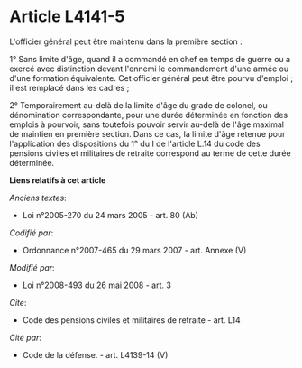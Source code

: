 # Article L4141-5

L'officier général peut être maintenu dans la première section : 

1° Sans limite d'âge, quand il a commandé en chef en temps de guerre ou a exercé avec distinction devant l'ennemi le
commandement d'une armée ou d'une formation équivalente. Cet officier général peut être pourvu d'emploi ; il est remplacé
dans les cadres ; 

2° Temporairement au-delà de la limite d'âge du grade de colonel, ou dénomination correspondante, pour une durée déterminée
en fonction des emplois à pourvoir, sans toutefois pouvoir servir au-delà de l'âge maximal de maintien en première section.
Dans ce cas, la limite d'âge retenue pour l'application des dispositions du 1° du I de l'article L.14 du code des pensions
civiles et militaires de retraite correspond au terme de cette durée déterminée.

**Liens relatifs à cet article**

_Anciens textes_:

  - Loi n°2005-270 du 24 mars 2005 - art. 80 (Ab)

_Codifié par_:

  - Ordonnance n°2007-465 du 29 mars 2007 - art. Annexe (V)

_Modifié par_:

  - Loi n°2008-493 du 26 mai 2008 - art. 3

_Cite_:

  - Code des pensions civiles et militaires de retraite - art. L14

_Cité par_:

  - Code de la défense. - art. L4139-14 (V)
